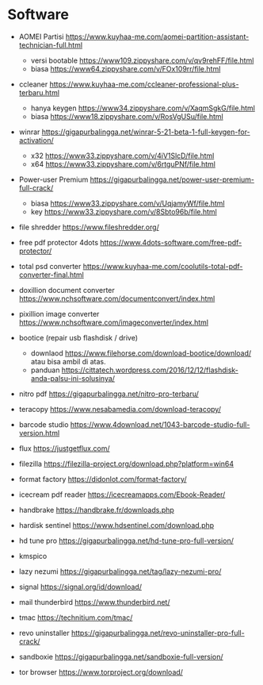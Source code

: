 # Software
- AOMEI Partisi
https://www.kuyhaa-me.com/aomei-partition-assistant-technician-full.html
  - versi bootable https://www109.zippyshare.com/v/qv9rehFF/file.html
  - biasa https://www64.zippyshare.com/v/FOx109rr/file.html

- ccleaner
https://www.kuyhaa-me.com/ccleaner-professional-plus-terbaru.html
  - hanya keygen https://www34.zippyshare.com/v/XaqmSgkG/file.html
  - biasa https://www18.zippyshare.com/v/RosVgUSu/file.html

- winrar
https://gigapurbalingga.net/winrar-5-21-beta-1-full-keygen-for-activation/
  - x32 https://www33.zippyshare.com/v/4iV1SlcD/file.html
  - x64 https://www33.zippyshare.com/v/6rtguPNf/file.html

- Power-user Premium
https://gigapurbalingga.net/power-user-premium-full-crack/
  - biasa https://www33.zippyshare.com/v/UqjamyWf/file.html
  - key https://www33.zippyshare.com/v/8Sbto96b/file.html

- file shredder
https://www.fileshredder.org/

- free pdf protector 4dots
https://www.4dots-software.com/free-pdf-protector/

- total psd converter
https://www.kuyhaa-me.com/coolutils-total-pdf-converter-final.html

- doxillion document converter
https://www.nchsoftware.com/documentconvert/index.html

- pixillion image converter
https://www.nchsoftware.com/imageconverter/index.html

- bootice (repair usb flashdisk / drive)
  - downlaod https://www.filehorse.com/download-bootice/download/ atau bisa ambil di atas.
  - panduan https://cittatech.wordpress.com/2016/12/12/flashdisk-anda-palsu-ini-solusinya/

- nitro pdf
https://gigapurbalingga.net/nitro-pro-terbaru/

- teracopy
https://www.nesabamedia.com/download-teracopy/

- barcode studio
https://www.4download.net/1043-barcode-studio-full-version.html

- flux
https://justgetflux.com/

- filezilla
https://filezilla-project.org/download.php?platform=win64

- format factory
https://didonlot.com/format-factory/

- icecream pdf reader
https://icecreamapps.com/Ebook-Reader/

- handbrake
https://handbrake.fr/downloads.php

- hardisk sentinel
https://www.hdsentinel.com/download.php

- hd tune pro
https://gigapurbalingga.net/hd-tune-pro-full-version/

- kmspico


- lazy nezumi
https://gigapurbalingga.net/tag/lazy-nezumi-pro/

- signal
https://signal.org/id/download/

- mail thunderbird
https://www.thunderbird.net/

- tmac
https://technitium.com/tmac/

- revo uninstaller
https://gigapurbalingga.net/revo-uninstaller-pro-full-crack/

- sandboxie
https://gigapurbalingga.net/sandboxie-full-version/

- tor browser
https://www.torproject.org/download/
